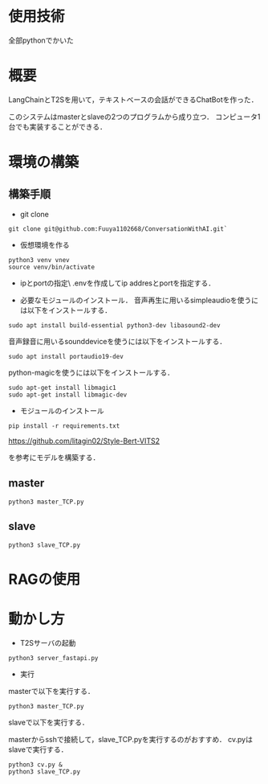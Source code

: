 # 使用技術
全部pythonでかいた

# 概要
LangChainとT2Sを用いて，テキストベースの会話ができるChatBotを作った．

このシステムはmasterとslaveの2つのプログラムから成り立つ．
コンピュータ1台でも実装することができる．

# 環境の構築

## 構築手順
- git clone 

```
git clone git@github.com:Fuuya1102668/ConversationWithAI.git`
```

- 仮想環境を作る

```
python3 venv vnev
source venv/bin/activate
``` 

- ipとportの指定\\
.envを作成してip addresとportを指定する．

- 必要なモジュールのインストール．
音声再生に用いるsimpleaudioを使うには以下をインストールする．

```
sudo apt install build-essential python3-dev libasound2-dev
```

音声録音に用いるsounddeviceを使うには以下をインストールする．

```
sudo apt install portaudio19-dev
```

python-magicを使うには以下をインストールする．

```
sudo apt-get install libmagic1
sudo apt-get install libmagic-dev
```

- モジュールのインストール
```
pip install -r requirements.txt
```

https://github.com/litagin02/Style-Bert-VITS2

を参考にモデルを構築する．

## master

```
python3 master_TCP.py
```

## slave

```
python3 slave_TCP.py
```

# RAGの使用

# 動かし方

- T2Sサーバの起動

```
python3 server_fastapi.py
```

- 実行

masterで以下を実行する．

```
python3 master_TCP.py
```

slaveで以下を実行する．

masterからsshで接続して，slave_TCP.pyを実行するのがおすすめ．
cv.pyはslaveで実行する．

```
python3 cv.py &
python3 slave_TCP.py
```

